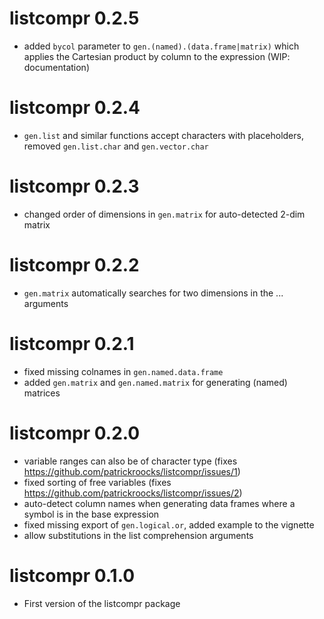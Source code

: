 # listcompr 0.2.5

* added `bycol` parameter to `gen.(named).(data.frame|matrix)` which applies the Cartesian product by column to the expression (WIP: documentation)

# listcompr 0.2.4

* `gen.list` and similar functions accept characters with placeholders, removed `gen.list.char` and `gen.vector.char`

# listcompr 0.2.3

* changed order of dimensions in `gen.matrix` for auto-detected 2-dim matrix

# listcompr 0.2.2

* `gen.matrix` automatically searches for two dimensions in the ... arguments

# listcompr 0.2.1

* fixed missing colnames in `gen.named.data.frame`
* added `gen.matrix` and `gen.named.matrix` for generating (named) matrices

# listcompr 0.2.0

* variable ranges can also be of character type (fixes https://github.com/patrickroocks/listcompr/issues/1)
* fixed sorting of free variables (fixes https://github.com/patrickroocks/listcompr/issues/2)
* auto-detect column names when generating data frames where a symbol is in the base expression
* fixed missing export of `gen.logical.or`, added example to the vignette
* allow substitutions in the list comprehension arguments

# listcompr 0.1.0

* First version of the listcompr package